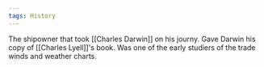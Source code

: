 ```yaml
---
tags: History
---
```


The shipowner that took [[Charles Darwin]] on his journy. Gave Darwin his copy of [[Charles Lyell]]'s book. Was one of the early studiers of the trade winds and weather charts.